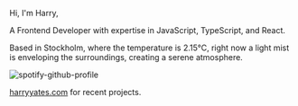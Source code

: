 Hi, I'm Harry,

A Frontend Developer with expertise in JavaScript, TypeScript, and React.

<!-- WEATHER_START -->
Based in Stockholm, where the temperature is 2.15°C, right now a light mist is enveloping the surroundings, creating a serene atmosphere.
<!-- WEATHER_END -->

<p align="left">
  <a>
    <img src="https://spotify-github-profile.vercel.app/api/view?uid=bigbello&cover_image=true&theme=natemoo-re&show_offline=true&background_color=121212&interchange=false&bar_color=53b14f&bar_color_cover=false" alt="spotify-github-profile">
  </a>
</p>

[harryyates.com](https://harryyates.com) for recent projects.
